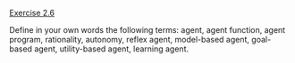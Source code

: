 [Exercise 2.6](ex_6/)

Define in your own words the following terms: agent, agent function,
agent program, rationality, autonomy, reflex agent, model-based agent,
goal-based agent, utility-based agent, learning agent.
